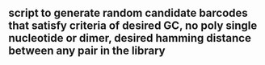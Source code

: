 ## script to generate random candidate barcodes that satisfy criteria of desired GC, no poly single nucleotide or dimer, desired hamming distance between any pair in the library
